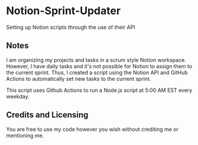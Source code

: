 # Notion-Sprint-Updater
Setting up Notion scripts through the use of their API

## Notes
I am organizing my projects and tasks in a scrum style Notion workspace. However, I have daily tasks and it's not possible for Notion to assign them to the current sprint. Thus, I created a script using the Notion API and GitHub Actions to automatically set new tasks to the current sprint.

This script uses Github Actions to run a Node.js script at 5:00 AM EST every weekday.

## Credits and Licensing
You are free to use my code however you wish without crediting me or mentioning me. 
